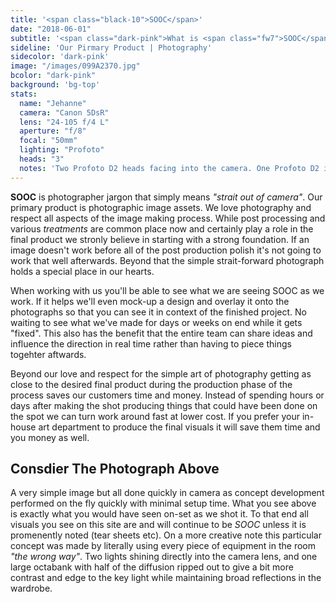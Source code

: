 ```yaml
---
title: '<span class="black-10">SOOC</span>'
date: "2018-06-01"
subtitle: '<span class="dark-pink">What is <span class="fw7">SOOC</span> and why it is important to us.</span>'
sideline: 'Our Pirmary Product | Photography'
sidecolor: 'dark-pink'
image: "/images/099A2370.jpg"
bcolor: "dark-pink"
background: 'bg-top'
stats:
  name: "Jehanne"
  camera: "Canon 5DsR"
  lens: "24-105 f/4 L"
  aperture: "f/8"
  focal: "50mm"
  lighting: "Profoto"
  heads: "3"
  notes: 'Two Profoto D2 heads facing into the camera. One Profoto D2 in a Profoto 4ft RFi Octabank. Modern lenses are much harder to get to flare out than one would think.'
---
```

**SOOC** is photographer jargon that simply means *"strait out of camera"*. Our primary product is photographic image assets. We love photography and respect all aspects of the image making process. While post processing and various *treatments* are common place now and certainly play a role in the final product we stronly believe in starting with a strong foundation. If an image doesn't work before all of the post production polish it's not going to work that well afterwards. Beyond that the simple strait-forward photograph holds a special place in our hearts.

When working with us you'll be able to see what we are seeing SOOC as we work. If it helps we'll even mock-up a design and overlay it onto the photographs so that you can see it in context of the finished project. No waiting to see what we've made for days or weeks on end while it gets "fixed". This also has the benefit that the entire team can share ideas and influence the direction in real time rather than having to piece things togehter aftwards. 

Beyond our love and respect for the simple art of photography getting as close to the desired final product during the production phase of the process saves our customers time and money. Instead of spending hours or days after making the shot producing things that could have been done on the spot we can turn work around fast at lower cost. If you prefer your in-house art department to produce the final visuals it will save them time and you money as well.

## Consdier The Photograph Above

A very simple image but all done quickly in camera as concept development performed on the fly quickly with minimal setup time. What you see above is exactly what you would have seen on-set as we shot it. To that end all visuals you see on this site are and will continue to be *SOOC* unless it is promenently noted (tear sheets etc). On a more creative note this particular concept was made by literally using every piece of equipment in the room *"the wrong way"*. Two lights shining directly into the camera lens, and one large octabank with half of the diffusion ripped out to give a bit more contrast and edge to the key light while maintaining broad reflections in the wardrobe.

